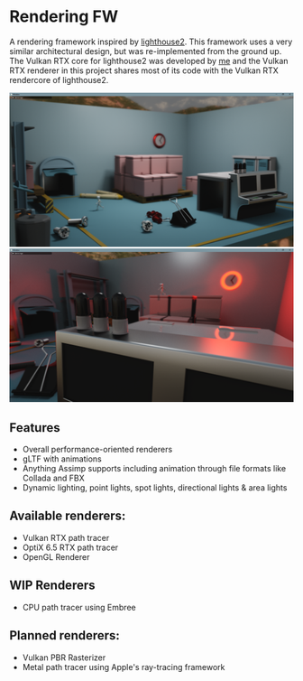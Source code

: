 # Rendering FW

A rendering framework inspired by [lighthouse2](https://github.com/jbikker/lighthouse2). This framework
uses a very similar architectural design, but was re-implemented from the ground up. The Vulkan RTX core
for lighthouse2 was developed by [me](https://github.com/MeirBon) and the Vulkan RTX renderer in this
project shares most of its code with the Vulkan RTX rendercore of lighthouse2.

![screenshot0](docs/screenshot0.png)
![screenshot0](docs/screenshot1.png)

## Features
- Overall performance-oriented renderers
- gLTF with animations
- Anything Assimp supports including animation through file formats like Collada and FBX
- Dynamic lighting, point lights, spot lights, directional lights & area lights

## Available renderers:
- Vulkan RTX path tracer
- OptiX 6.5 RTX path tracer
- OpenGL Renderer

## WIP Renderers
- CPU path tracer using Embree

## Planned renderers:
- Vulkan PBR Rasterizer
- Metal path tracer using Apple's ray-tracing framework 
